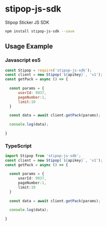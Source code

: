 # stipop-js-sdk

Stipop Sticker JS SDK

```sh
npm install stipop-js-sdk --save
```

## Usage Example

### Javascript es5
```javascript 
const Stipop = require('stipop-js-sdk');
const client = new Stipop(`${apikey}`, 'v1');
const getPack = async () => {
  
  const params = {
      userId: 9937,
      pageNumber:1,
      limit:10
  }
  
  const data = await client.getPack(params);
  
  console.log(data);
  
}
```

### TypeScript
```typescript
import Stipop from 'stipop-js-sdk';
const client = new Stipop(`${apikey}`, 'v1');
const getPack = async () => {
  
  const params = {
      userId: 9937,
      pageNumber:1,
      limit:10
  }
  
  const data = await client.getPack(params);
  
  console.log(data);
  
}
```

